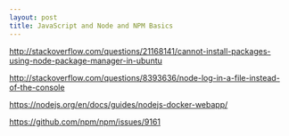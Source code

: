 ```yaml
---
layout: post
title: JavaScript and Node and NPM Basics
---
```

http://stackoverflow.com/questions/21168141/cannot-install-packages-using-node-package-manager-in-ubuntu

http://stackoverflow.com/questions/8393636/node-log-in-a-file-instead-of-the-console

https://nodejs.org/en/docs/guides/nodejs-docker-webapp/

https://github.com/npm/npm/issues/9161

